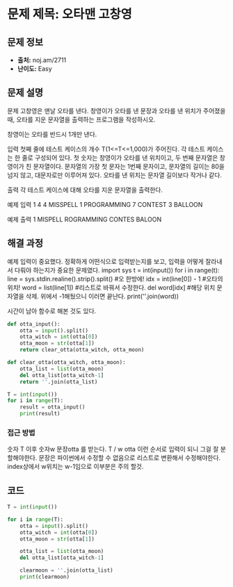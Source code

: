 # 문제 제목: 오타맨 고창영

## 문제 정보

- **출처:** noj.am/2711
- **난이도:** Easy

## 문제 설명

문제
고창영은 맨날 오타를 낸다. 창영이가 오타를 낸 문장과 오타를 낸 위치가 주어졌을 때, 오타를 지운 문자열을 출력하는 프로그램을 작성하시오.

창영이는 오타를 반드시 1개만 낸다.

입력
첫째 줄에 테스트 케이스의 개수 T(1<=T<=1,000)가 주어진다. 각 테스트 케이스는 한 줄로 구성되어 있다. 첫 숫자는 창영이가 오타를 낸 위치이고, 두 번째 문자열은 창영이가 친 문자열이다. 문자열의 가장 첫 문자는 1번째 문자이고, 문자열의 길이는 80을 넘지 않고, 대문자로만 이루어져 있다. 오타를 낸 위치는 문자열 길이보다 작거나 같다.

출력
각 테스트 케이스에 대해 오타를 지운 문자열을 출력한다.

예제 입력 1
4
4 MISSPELL
1 PROGRAMMING
7 CONTEST
3 BALLOON

예제 출력 1
MISPELL
ROGRAMMING
CONTES
BALOON

## 해결 과정

예제 입력이 중요했다.
정확하게 어떤식으로 입력받는지를 보고, 입력을 어떻게 잘라내서 다뤄야 하는지가 중요한 문제였다.
import sys
t = int(input())
for i in range(t):
line = sys.stdin.realine().strip().split() #오 한방에!
idx = int(line[0]) - 1 #오타의 위치!
word = list(line[1]) #리스트로 바꿔서 수정한다.
del word[idx] #해당 위치 문자열을 삭제. 위에서 -1해뒀으니 이러면 끝난다.
print(''.join(word))

시간이 남아 함수로 해본 것도 있다.

```python
def otta_input():
    otta = input().split()
    otta_witch = int(otta[0])
    otta_moon = str(otta[1])
    return clear_otta(otta_witch, otta_moon)

def clear_otta(otta_witch, otta_moon):
    otta_list = list(otta_moon)
    del otta_list[otta_witch-1]
    return ''.join(otta_list)

T = int(input())
for i in range(T):
    result = otta_input()
    print(result)

```

### 접근 방법

숫자 T
이후 숫자w 문장otta 를 받는다.
T / w otta
이런 순서로 입력이 되니 그걸 잘 분할해야한다.
문장은 파이썬에서 수정할 수 없음으로 리스트로 변환해서 수정해야한다.
index상에서 w위치는 w-1임으로 이부분은 주의 할것.

## 코드

```python
T = int(input())

for i in range(T):
    otta = input().split()
    otta_witch = int(otta[0])
    otta_moon = str(otta[1])

    otta_list = list(otta_moon)
    del otta_list[otta_witch-1]

    clearmoon = ''.join(otta_list)
    print(clearmoon)
```
